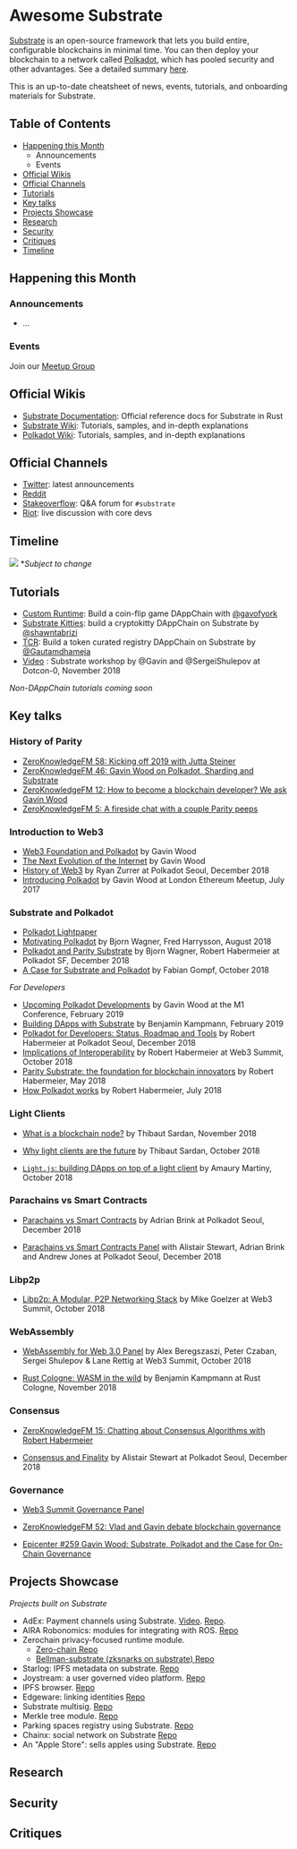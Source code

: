 # Awesome Substrate

[Substrate](https://github.com/paritytech/substrate) is an open-source framework that lets you build entire, configurable blockchains in minimal time. You can then deploy your blockchain to a network called [Polkadot](https://github.com/paritytech/polkadot), which has pooled security and other advantages. See a detailed summary [here](https://www.parity.io/a-brief-summary-of-everything-substrate-polkadot/). 

This is an up-to-date cheatsheet of news, events, tutorials, and onboarding materials for Substrate.

## Table of Contents
* [Happening this Month](#Happening-this-Month)
    * Announcements
    * Events
* [Official Wikis](#Official-Wikis)
* [Official Channels](#Official-Channels)
* [Tutorials](#Tutorials)
* [Key talks](#Key-talks)
* [Projects Showcase](#Projects-Showcase)
* [Research](#Research)
* [Security](#Security)
* [Critiques](#Critiques)
* [Timeline](#Timeline)

## Happening this Month
### Announcements
- ...

### Events
Join our [Meetup Group](https://www.meetup.com/parity/events/)

## Official Wikis
- [Substrate Documentation](https://crates.parity.io/): Official reference docs for Substrate in Rust
- [Substrate Wiki](https://docs.substrate.dev/docs): Tutorials, samples, and in-depth explanations
- [Polkadot Wiki](https://wiki.polkadot.network/en/latest/): Tutorials, samples, and in-depth explanations

## Official Channels
- [Twitter](https://twitter.com/ParityTech): latest announcements
- [Reddit]()
- [Stakeoverflow](https://stackoverflow.com/questions/tagged/substrate): Q&A forum for `#substrate` 
- [Riot](https://riot.im/app/#/room/#watercooler:matrix.parity.io): live discussion with core devs


## Timeline
![](https://i.imgur.com/tYt3luX.png)
**Subject to change*

## Tutorials
- [Custom Runtime](https://docs.substrate.dev/docs/creating-a-custom-substrate-chain): Build a coin-flip game DAppChain with [@gavofyork](https://github.com/gavofyork)
- [Substrate Kitties](https://shawntabrizi.github.io/substrate-collectables-workshop/#/): build a cryptokitty DAppChain on Substrate by [@shawntabrizi](https://github.com/shawntabrizi)
- [TCR](https://docs.substrate.dev/docs/building-a-token-curated-registry-dappchain-using-substrate): Build a token curated registry DAppChain on Substrate by [@Gautamdhameja](https://github.com/gautamdhameja)
- [Video](https://www.youtube.com/watch?v=26ucTSSaqog) : Substrate workshop by @Gavin and @SergeiShulepov at Dotcon-0, November 2018

*Non-DAppChain tutorials coming soon*


## Key talks
### History of Parity

* [ZeroKnowledgeFM 58: Kicking off 2019 with Jutta Steiner](https://www.zeroknowledge.fm/58)
* [ZeroKnowledgeFM 46: Gavin Wood on Polkadot, Sharding and Substrate](https://www.zeroknowledge.fm/46)
* [ZeroKnowledgeFM 12: How to become a blockchain developer? We ask Gavin Wood](https://www.zeroknowledge.fm/12)
* [ZeroKnowledgeFM 5: A fireside chat with a couple Parity peeps](https://www.zeroknowledge.fm/5)

### Introduction to Web3
* [Web3 Foundation and Polkadot](https://www.youtube.com/watch?v=IiNcAoiPb8k) by Gavin Wood
* [The Next Evolution of the Internet](https://www.youtube.com/watch?v=ouMK-Q9S7cc) by Gavin Wood
* [History of Web3](https://www.youtube.com/watch?v=JAyw7FWXncE) by Ryan Zurrer at Polkadot Seoul, December 2018
* [Introducing Polkadot](https://www.youtube.com/watch?v=lIghiCmHz0U) by Gavin Wood at London Ethereum Meetup, July 2017

### Substrate and Polkadot
* [Polkadot Lightpaper](https://polkadot.network/Polkadot-lightpaper.pdf)
* [Motivating Polkadot](https://www.youtube.com/watch?v=O363z8UQYLE) by Bjorn Wagner, Fred Harrysson, August 2018
* [Polkadot and Parity Substrate](https://www.youtube.com/watch?v=PoHa2p5XzUs) by Bjorn Wagner, Robert Habermeier at Polkadot SF, December 2018
* [A Case for Substrate and Polkadot](https://www.youtube.com/watch?v=jyieXzflPAk) by Fabian Gompf, October 2018

*For Developers*

* [Upcoming Polkadot Developments](https://youtu.be/Opj_5ORbyXA?t=21972) by Gavin Wood at the M1 Conference, February 2019
* [Building DApps with Substrate](https://www.youtube.com/watch?v=Bamo8xjPzVc) by Benjamin Kampmann, February 2019
* [Polkadot for Developers: Status, Roadmap and Tools](https://www.youtube.com/watch?v=XbJ1ESl_Dhw) by Robert Habermeier at Polkadot Seoul, December 2018
* [Implications of Interoperability](https://www.youtube.com/watch?v=TBeGIGvC6r8) by Robert Habermeier at Web3 Summit, October 2018
* [Parity Substrate: the foundation for blockchain innovators](https://www.youtube.com/watch?v=q1zLHO7Lkuk) by Robert Habermeier, May 2018
* [How Polkadot works](https://www.youtube.com/watch?v=WXq8AnGbPkE) by Robert Habermeier, July 2018

### Light Clients

* [What is a blockchain node?](https://www.youtube.com/watch?v=0vzrfCruvK8) by Thibaut Sardan, November 2018

* [Why light clients are the future](https://www.youtube.com/watch?v=rowrrffglSI) by Thibaut Sardan, October 2018

* [`Light.js`: building DApps on top of a light client](https://www.youtube.com/watch?v=Hxzzj3lJKlw) by Amaury Martiny, October 2018

### Parachains vs Smart Contracts

* [Parachains vs Smart Contracts](https://www.youtube.com/watch?v=LRAqF-8samI) by Adrian Brink at Polkadot Seoul, December 2018

* [Parachains vs Smart Contracts Panel](https://www.youtube.com/watch?v=xpjJPuQvSu4) with Alistair Stewart, Adrian Brink and Andrew Jones at Polkadot Seoul, December 2018

### Libp2p

* [Libp2p: A Modular, P2P Networking Stack](https://www.youtube.com/watch?v=xqVmEzsin3Y) by Mike Goelzer at Web3 Summit, October 2018

### WebAssembly

* [WebAssembly for Web 3.0 Panel](https://www.youtube.com/watch?v=H-Wz4lL3LMc) by Alex Beregszaszi, Peter Czaban, Sergei Shulepov &amp; Lane Rettig at Web3 Summit, October 2018

* [Rust Cologne: WASM in the wild](https://www.youtube.com/watch?v=ULQRGXziF3s) by Benjamin Kampmann at Rust Cologne, November 2018

### Consensus

* [ZeroKnowledgeFM 15: Chatting about Consensus Algorithms with Robert Habermeier](https://www.zeroknowledge.fm/15)

* [Consensus and Finality](https://www.youtube.com/watch?v=o1eKVi5ymSY) by Alistair Stewart at Polkadot Seoul, December 2018

### Governance

* [Web3 Summit Governance Panel](https://www.youtube.com/watch?v=eO3fG_1YrE4)

* [ZeroKnowledgeFM 52: Vlad and Gavin debate blockchain governance](https://www.zeroknowledge.fm/52)

* [Epicenter #259 Gavin Wood: Substrate, Polkadot and the Case for On-Chain Governance](https://www.youtube.com/watch?v=eP4mT19S_jg)

## Projects Showcase
*Projects built on Substrate*
- AdEx: Payment channels using Substrate. [Video](https://www.youtube.com/watch?v=1CeI6Oa1BnU). [Repo](https://github.com/AdExNetwork/adex-protocol-substrate).
- AIRA Robonomics: modules for integrating with ROS. [Repo](https://github.com/airalab/substrate-node-robonomics)
- Zerochain privacy-focused runtime module.
    - [Zero-chain Repo](https://github.com/LayerXcom/zero-chain)
    - [Bellman-substrate (zksnarks on substrate) Repo](https://github.com/LayerXcom/bellman-substrate)
- Starlog: IPFS metadata on substrate. [Repo](https://github.com/PACTCare/Starlog)
- Joystream: a user governed video platform. [Repo](https://github.com/osuketh/apple-store-substrate)
- IPFS browser. [Repo](https://github.com/Polygos/substrate-node-ipfsbrowser)
- Edgeware: linking identities [Repo](https://github.com/hicommonwealth/edge-identity)
- Substrate multisig. [Repo](https://github.com/mixbytes/substrate-module-multisig)
- Merkle tree module. [Repo](https://github.com/filiplazovic/substrate-merkle-tree)
- Parking spaces registry using Substrate. [Repo](https://github.com/yjkimjunior/ParkingSpaceSubstrate)
- Chainx: social network on Substrate [Repo](https://github.com/chainx-org/ChainX)
- An "Apple Store": sells apples using Substrate. [Repo](https://github.com/osuketh/apple-store-substrate)

## Research

## Security

## Critiques


